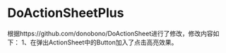 # DoActionSheetPlus
根据https://github.com/donobono/DoActionSheet进行了修改，修改内容如下：
1、在弹出ActionSheet中的Button加入了点击高亮效果。